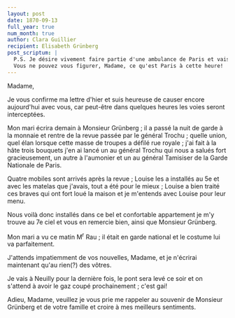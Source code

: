 ```yaml
---
layout: post
date: 1870-09-13
full_year: true
num_month: true
author: Clara Guillier
recipient: Elisabeth Grünberg
post_scriptum: |
  P.S. Je désire vivement faire partie d'une ambulance de Paris et vais tâcher de réussir.
  Vous ne pouvez vous figurer, Madame, ce qu'est Paris à cette heure!
---
```



Madame,

Je vous confirme ma lettre d'hier et suis heureuse de causer encore aujourd'hui
avec vous, car peut-être dans quelques heures les voies seront interceptées.

Mon mari écrira demain à Monsieur Grünberg ; il a passé la nuit de garde à la
monnaie et rentre de la revue passée par le général Trochu ; quelle union, quel
élan lorsque cette masse de troupes a défilé rue royale ; j'ai fait à la hâte
trois bouquets j'en ai lancé un au général Trochu qui nous a salués fort
gracieusement, un autre à l'aumonier et un au général Tamisiser de la Garde
Nationale de Paris.

Quatre mobiles sont arrivés après la revue ; Louise les a installés au 5e et
avec les matelas que j'avais, tout a été pour le mieux ; Louise a bien traité
ces braves qui ont fort loué la maison et je m'entends avec Louise pour leur
menu.

Nous voilà donc installés dans ce bel et confortable appartement je m'y trouve
au 7e ciel et vous en remercie bien, ainsi que Monsieur Grünberg.

Mon mari a vu ce matin M<sup>r</sup> Rau ; il était en garde national et le costume lui va
parfaitement.

J'attends impatiemment de vos nouvelles, Madame, et je n'écrirai maintenant
qu'au rien(?) des vôtres.

Je vais à Neuilly pour la dernière fois, le pont sera levé ce soir et on
s'attend à avoir le gaz coupé prochainement ; c'est gai!

Adieu, Madame, veuillez je vous prie me rappeler au souvenir de Monsieur
Grünberg et de votre famille et croire à mes meilleurs sentiments.

